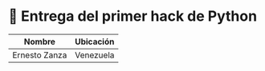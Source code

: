# 🗿 Entrega del primer hack de Python

| **Nombre**  | **Ubicación** |
| ------------- | ------------- |
| Ernesto Zanza  | Venezuela |
